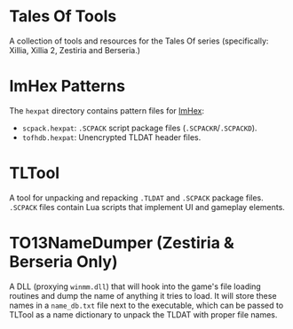# Tales Of Tools
A collection of tools and resources for the Tales Of series (specifically: Xillia, Xillia 2, Zestiria and Berseria.)

# ImHex Patterns
The `hexpat` directory contains pattern files for [ImHex](https://github.com/WerWolv/ImHex):
* `scpack.hexpat`: `.SCPACK` script package files (`.SCPACKR`/`.SCPACKD`).
* `tofhdb.hexpat`: Unencrypted TLDAT header files.

# TLTool
A tool for unpacking and repacking `.TLDAT` and `.SCPACK` package files. `.SCPACK` files contain Lua scripts that implement UI and gameplay elements.

# TO13NameDumper (Zestiria & Berseria Only)
A DLL (proxying `winmm.dll`) that will hook into the game's file loading routines and dump the name of anything it tries to load. It will store these names in a `name_db.txt` file next to the executable, which can be passed to TLTool as a name dictionary to unpack the TLDAT with proper file names.
